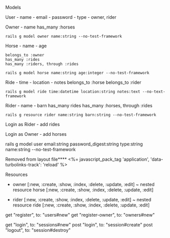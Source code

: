 Models

User
    - name
    - email
    - password
    - type - owner, rider

Owner
    - name
    has_many :horses

    rails g model owner name:string --no-test-framework

Horse
    - name
    - age
    
    belongs_to :owner
    has_many :rides
    has_many :riders, through :rides

    rails g model horse name:string age:integer --no-test-framework

Ride
    - time
    - location
    - notes
    belongs_to :horse
    belongs_to :rider

    rails g model ride time:datetime location:string notes:text --no-text-framework

Rider
    - name
    - barn
    has_many rides
    has_many :horses, through :rides

    rails g resource rider name:string barn:string --no-test-framework

Login as Rider
    - add rides

Login as Owner
    - add horses

rails g model user email:string password_digest:string type:string name:string --no-test-framework

Removed from layout file****
<%= javascript_pack_tag 'application', 'data-turbolinks-track': 'reload' %>



Resources
- owner [:new, :create, :show, :index, :delete, :update, :edit]
~ nested resource horse [:new, :create, :show, :index, :delete, :update, :edit]

- rider [:new, :create, :show, :index, :delete, :update, :edit]
~ nested resource ride [:new, :create, :show, :index, :delete, :update, :edit]

get "register", to: "users#new" 
get "register-owner", to: "owners#new"

get "login", to: "sessions#new"
post "login", to: "session#create"
post "logout", to: "session#destroy"




